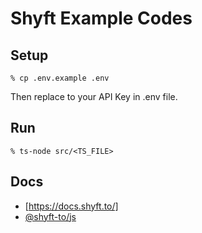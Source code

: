 # Shyft Example Codes
## Setup
```
% cp .env.example .env
```
Then replace to your API Key in .env file.

## Run
```
% ts-node src/<TS_FILE>
```

## Docs
- [https://docs.shyft.to/]
- [@shyft-to/js](https://www.npmjs.com/package/@shyft-to/js)